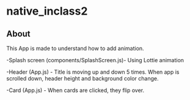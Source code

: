 
# native_inclass2

## About

This App is made to understand how to add animation.

-Splash screen (components/SplashScreen.js)- Using Lottie animation

-Header (App.js) - Title is moving up and down 5 times. When app is scrolled down, header height and background color change.

-Card (App.js) - When cards are clicked, they flip over.
